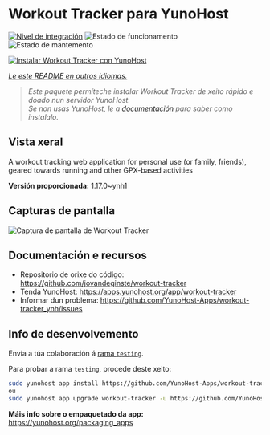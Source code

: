 <!--
NOTA: Este README foi creado automáticamente por <https://github.com/YunoHost/apps/tree/master/tools/readme_generator>
NON debe editarse manualmente.
-->

# Workout Tracker para YunoHost

[![Nivel de integración](https://dash.yunohost.org/integration/workout-tracker.svg)](https://ci-apps.yunohost.org/ci/apps/workout-tracker/) ![Estado de funcionamento](https://ci-apps.yunohost.org/ci/badges/workout-tracker.status.svg) ![Estado de mantemento](https://ci-apps.yunohost.org/ci/badges/workout-tracker.maintain.svg)

[![Instalar Workout Tracker con YunoHost](https://install-app.yunohost.org/install-with-yunohost.svg)](https://install-app.yunohost.org/?app=workout-tracker)

*[Le este README en outros idiomas.](./ALL_README.md)*

> *Este paquete permíteche instalar Workout Tracker de xeito rápido e doado nun servidor YunoHost.*  
> *Se non usas YunoHost, le a [documentación](https://yunohost.org/install) para saber como instalalo.*

## Vista xeral

A workout tracking web application for personal use (or family, friends), geared towards running and other GPX-based activities

**Versión proporcionada:** 1.17.0~ynh1

## Capturas de pantalla

![Captura de pantalla de Workout Tracker](./doc/screenshots/screenshot.jpg)

## Documentación e recursos

- Repositorio de orixe do código: <https://github.com/jovandeginste/workout-tracker>
- Tenda YunoHost: <https://apps.yunohost.org/app/workout-tracker>
- Informar dun problema: <https://github.com/YunoHost-Apps/workout-tracker_ynh/issues>

## Info de desenvolvemento

Envía a túa colaboración á [rama `testing`](https://github.com/YunoHost-Apps/workout-tracker_ynh/tree/testing).

Para probar a rama `testing`, procede deste xeito:

```bash
sudo yunohost app install https://github.com/YunoHost-Apps/workout-tracker_ynh/tree/testing --debug
ou
sudo yunohost app upgrade workout-tracker -u https://github.com/YunoHost-Apps/workout-tracker_ynh/tree/testing --debug
```

**Máis info sobre o empaquetado da app:** <https://yunohost.org/packaging_apps>
